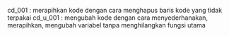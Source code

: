 cd_001 : merapihkan kode dengan cara menghapus baris kode yang tidak terpakai
cd_u_001 : mengubah kode dengan cara menyederhanakan, merapihkan, mengubah variabel tanpa menghilangkan fungsi utama
